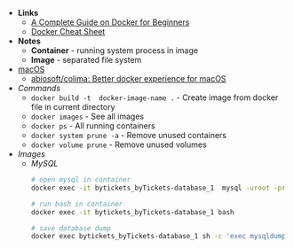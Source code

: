 - **Links**
	- [A Complete Guide on Docker for Beginners](https://www.analyticsvidhya.com/blog/2021/10/a-complete-guide-on-docker-for-beginners/)
	- [Docker Cheat Sheet](https://github.com/wsargent/docker-cheat-sheet)
- **Notes**
	- **Container** - running system process in image
	- **Image** - separated file system
- [macOS](../OS's/macOS.md)
	- [abiosoft/colima: Better docker experience for macOS](https://github.com/abiosoft/colima)
- *Commands*
	- `docker build -t  docker-image-name .` - Create image from docker file in current directory
	- `docker images` - See all images
	- `docker ps` - All running containers
	- `docker system prune -a` - Remove unused containers
	- `docker volume prune` - Remove unused volumes
- *Images*
	- *MySQL*
		```bash
		# open mysql in container
		docker exec -it bytickets_byTickets-database_1  mysql -uroot -proot

		# run bash in container
		docker exec -it bytickets_byTickets-database_1 bash 

		# save database dump
		docker exec bytickets_byTickets-database_1 sh -c 'exec mysqldump --all-databases -uroot -p"root"' > dump.sql
		```